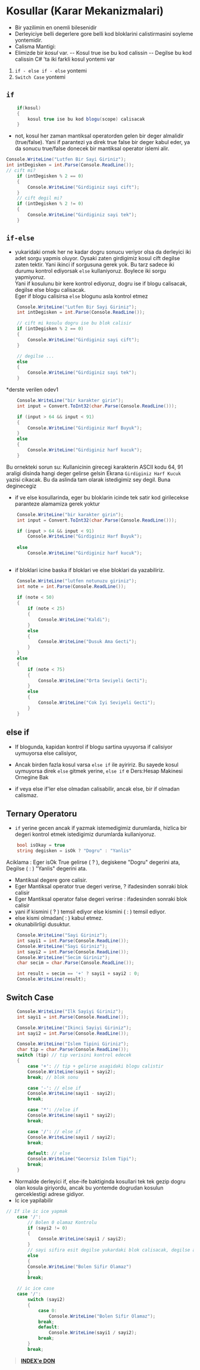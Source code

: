 # Kosullar (Karar Mekanizmalari)

- Bir yazilimin en onemli bilesenidir
- Derleyiciye belli degerlere gore belli kod bloklarini calistirmasini soyleme yontemidir.
- Calisma Mantigi:
- Elimizde bir *kosul* var.
-- Kosul true ise bu kod calissin
-- Degilse bu kod calissin
C# 'ta iki farkli kosul yontemi var

1. `if - else if - else` yontemi
2. `Switch Case` yontemi

## `if`

```C#
    if(kosul)
    {
        kosul true ise bu kod blogu(scope) calisacak
    }
```

- not, kosul her zaman mantiksal operatorden gelen bir deger almalidir (true/false). Yani if parantezi ya direk true false bir deger kabul eder, ya da sonucu true/false donecek bir mantiksal operator islemi alir.

```C#
Console.WriteLine("Lutfen Bir Sayi Giriniz");
int intDegisken = int.Parse(Console.ReadLine());
// cift mi?
    if (intDegisken % 2 == 0)
    {
        Console.WriteLine("Girdiginiz sayi cift");
    }
    // cift degil mi?
    if (intDegisken % 2 != 0)
    {
        Console.WriteLine("Girdiginiz sayi tek");
    }
```

## `if-else`

- yukaridaki ornek her ne kadar dogru sonucu veriyor olsa da derleyici iki adet sorgu yapmis oluyor. Oysaki zaten girdigimiz kosul cift degilse zaten tektir. Yani ikinci if sorgusuna gerek yok. Bu tarz sadece iki durumu kontrol ediyorsak `else` kullaniyoruz. Boylece iki sorgu yapmiyoruz. \
Yani if kosulunu bir kere kontrol ediyoruz, dogru ise if blogu calisacak, degilse else blogu calisacak. \
Eger if blogu calisirsa `else` blogunu asla kontrol etmez

```C#
    Console.WriteLine("Lutfen Bir Sayi Giriniz");
    int intDegisken = int.Parse(Console.ReadLine());

    // cift mi kosulu dogru ise bu blok calisir
    if (intDegisken % 2 == 0)
    {
        Console.WriteLine("Girdiginiz sayi cift");
    }

    // degilse ...
    else
    {
        Console.WriteLine("Girdiginiz sayi tek");
    }
```

*derste verilen odev1

```C#
    Console.WriteLine("bir karakter girin");
    int input = Convert.ToInt32(char.Parse(Console.ReadLine()));

    if (input > 64 && input < 91)
    {
        Console.WriteLine("Girdiginiz Harf Buyuk");
    }
    else
    {
        Console.WriteLine("Girdiginiz harf kucuk");
    }
```

Bu ornekteki sorun su: Kullanicinin girecegi karakterin ASCII kodu 64, 91 araligi disinda hangi deger gelirse gelsin Ekrana `Girdiginiz Harf Kucuk` yazisi cikacak. Bu da aslinda tam olarak istedigimiz sey degil. Buna deginecegiz

- if ve else kosullarinda, eger bu bloklarin icinde tek satir kod girilecekse  paranteze alamamiza gerek yoktur

```C#
    Console.WriteLine("bir karakter girin");
    int input = Convert.ToInt32(char.Parse(Console.ReadLine()));

    if (input > 64 && input < 91)
        Console.WriteLine("Girdiginiz Harf Buyuk");
    
    else
        Console.WriteLine("Girdiginiz harf kucuk");
    
```

- if bloklari icine baska if bloklari ve else bloklari da yazabiliriz.

```C#
    Console.WriteLine("lutfen notunuzu giriniz");
    int note = int.Parse(Console.ReadLine());
    
    if (note < 50)
    {
        if (note < 25)
        {
            Console.WriteLine("Kaldi");
        }
        else
        {
            Console.WriteLine("Dusuk Ama Gecti");
        }
    }
    else
    {
        if (note < 75)
        {
            Console.WriteLine("Orta Seviyeli Gecti");
        }
        else
        {
            Console.WriteLine("Cok Iyi Seviyeli Gecti");
        }
    }
```

## else if

- If blogunda, kapidan kontrol if blogu sartina uyuyorsa if calisiyor uymuyorsa else calisiyor,

- Ancak birden fazla kosul varsa `else if` ile ayiririz. Bu sayede kosul uymuyorsa direk `else` gitmek yerine, `else if` e
Ders:Hesap Makinesi Ornegine Bak
- if veya else if'ler else olmadan calisabilir, ancak else, bir if olmadan calismaz.

## Ternary Operatoru

- `if` yerine gecen ancak if yazmak istemedigimiz durumlarda, hizlica bir degeri kontrol etmek istedigimiz durumlarda kullaniyoruz.

```C#
    bool isOkay = true
    string degisken = isOk ? "Dogru" : "Yanlis"
```

Aciklama : Eger isOk True gelirse ( ? ), degiskene "Dogru" degerini ata, Degilse ( : ) "Yanlis" degerini ata.

- Mantiksal degere gore calisir.
- Eger Mantiksal operator true degeri verirse, ? ifadesinden sonraki blok calisir
- Eger Mantiksal operator false degeri verirse : ifadesinden sonraki blok calisir
- yani if kismini ( ? ) temsil ediyor else kismini ( : ) temsil ediyor.
- else kismi olmadan( : ) kabul etmez.
- okunabilirligi dusuktur.

```C#
    Console.WriteLine("Sayi Giriniz");
    int sayi1 = int.Parse(Console.ReadLine());
    Console.WriteLine("Sayi Giriniz");
    int sayi2 = int.Parse(Console.ReadLine());
    Console.WriteLine("Secim Giriniz");
    char secim = char.Parse(Console.ReadLine());

    int result = secim == '+' ? sayi1 + sayi2 : 0;
    Console.WriteLine(result);
```

## Switch Case

```C#
    Console.WriteLine("Ilk Sayiyi Giriniz");
    int sayi1 = int.Parse(Console.ReadLine());

    Console.WriteLine("Ikinci Sayiyi Giriniz");
    int sayi2 = int.Parse(Console.ReadLine());

    Console.WriteLine("Islem Tipini Giriniz");
    char tip = char.Parse(Console.ReadLine());
    switch (tip) // tip verisini kontrol edecek
    {
        case '+': // tip + gelirse asagidaki blogu calistir
        Console.WriteLine(sayi1 + sayi2);
        break; // blok sonu

        case '-': // else if
        Console.WriteLine(sayi1 - sayi2);
        break;

        case '*': //else if
        Console.WriteLine(sayi1 * sayi2);
        break;

        case '/': // else if
        Console.WriteLine(sayi1 / sayi2);
        break;

        default: // else
        Console.WriteLine("Gecersiz Islem Tipi");
        break;
    }
```

- Normalde derleyici if, else-ife baktiginda kosullari tek tek gezip dogru olan kosula giriyordu, ancak bu yontemde dogrudan kosulun gerceklestigi adrese gidiyor.
- Ic ice yapilabilir

```C#
// If ile ic ice yapmak
    case '/':
        // Bolen 0 olamaz Kontrolu
        if (sayi2 != 0)
        {
            Console.WriteLine(sayi1 / sayi2);
        }
        // sayi sifira esit degilse yukardaki blok calisacak, degilse asagidaki else blogu calisacak
        else
        {
        Console.WriteLine("Bolen Sifir Olamaz")
        }
        break;
```

```C#
    // ic ice case
    case '/':
        switch (sayi2)
        {
            case 0:
                Console.WriteLine("Bolen Sifir Olamaz");
            break;
            default:
                Console.WriteLine(sayi1 / sayi2);
            break;
        }
        break;
```

> [**INDEX'e DON**](/README.md)
